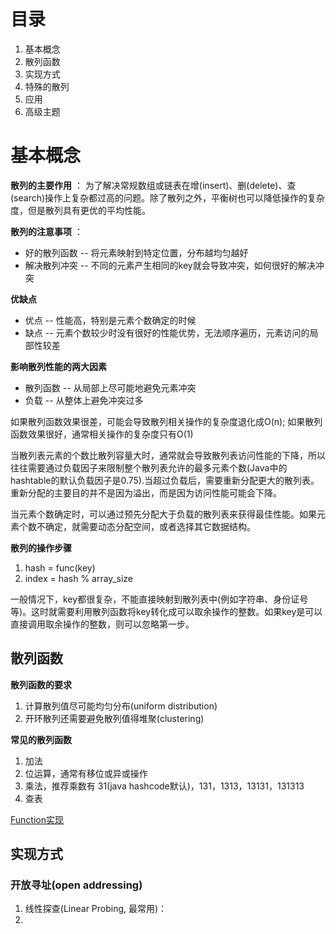 # 目录
1. 基本概念
2. 散列函数
3. 实现方式
4. 特殊的散列
5. 应用
6. 高级主题

# 基本概念
**散列的主要作用** ： 为了解决常规数组或链表在增(insert)、删(delete)、查(search)操作上复杂都过高的问题。除了散列之外，平衡树也可以降低操作的复杂度，但是散列具有更优的平均性能。

**散列的注意事项** ： 
 - 好的散列函数 -- 将元素映射到特定位置，分布越均匀越好
 - 解决散列冲突 -- 不同的元素产生相同的key就会导致冲突，如何很好的解决冲突

**优缺点**
 - 优点 -- 性能高，特别是元素个数确定的时候
 - 缺点 -- 元素个数较少时没有很好的性能优势，无法顺序遍历，元素访问的局部性较差

**影响散列性能的两大因素** 
 - 散列函数 -- 从局部上尽可能地避免元素冲突
 - 负载 -- 从整体上避免冲突过多

如果散列函数效果很差，可能会导致散列相关操作的复杂度退化成O(n); 如果散列函数效果很好，通常相关操作的复杂度只有O(1)

当散列表元素的个数比散列容量大时，通常就会导致散列表访问性能的下降，所以往往需要通过负载因子来限制整个散列表允许的最多元素个数(Java中的hashtable的默认负载因子是0.75).当超过负载后，需要重新分配更大的散列表。重新分配的主要目的并不是因为溢出，而是因为访问性能可能会下降。

当元素个数确定时，可以通过预先分配大于负载的散列表来获得最佳性能。如果元素个数不确定，就需要动态分配空间，或者选择其它数据结构。 

**散列的操作步骤**
1. hash = func(key)
2. index = hash % array_size

一般情况下，key都很复杂，不能直接映射到散列表中(例如字符串、身份证号等)。这时就需要利用散列函数将key转化成可以取余操作的整数。如果key是可以直接调用取余操作的整数，则可以忽略第一步。

## 散列函数
**散列函数的要求**
1. 计算散列值尽可能均匀分布(uniform distribution)
2. 开环散列还需要避免散列值得堆聚(clustering)

**常见的散列函数**
1. 加法
2. 位运算，通常有移位或异或操作
3. 乘法，推荐乘数有 31(java hashcode默认)，131，1313，13131，131313
4. 查表

[Function实现](http://www.partow.net/programming/hashfunctions/)

## 实现方式
### 开放寻址(open addressing)
1. 线性探查(Linear Probing, 最常用)：<script type="text/javascript" src="http://cdn.mathjax.org/mathjax/latest/MathJax.js?config=default">$$h_{i} = (h(key)+i)%m, 0 \leq i \leq m-1$$</script>
2. 

